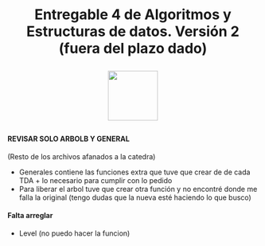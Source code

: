  <h1 align="center">
 Entregable 4 de Algoritmos y Estructuras de datos. Versión 2 (fuera del plazo dado)</p>
 
<img src=https://img.freepik.com/vector-premium/senal-atencion-advertencia-peligro-simbolo-exclamacion-blanco_231786-5218.jpg width="100" height="100" text-aling="center"> </p>
 

#### REVISAR SOLO ARBOLB Y GENERAL
(Resto de los archivos afanados a la catedra)

 * Generales contiene las funciones extra que tuve que crear de de cada TDA + lo necesario para cumplir con lo pedido
 * Para liberar el arbol tuve que crear otra función y no encontré donde me falla la original (tengo dudas que la nueva esté haciendo lo que busco)


#### Falta arreglar
- Level (no puedo hacer la funcion)

